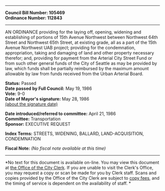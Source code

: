 * * * * *  
  
**Council Bill Number: [](#h0)[](#h2)105469**   
**Ordinance Number: 112843**  
  
* * * * *  
  
AN ORDINANCE providing for the laying off, opening, widening and establishing of portions of 15th Avenue Northwest between Northwest 64th Street and Northwest 65th Street, at existing grade, all as a part of the 15th Avenue Northwest UAB project; providing for the condemnation, appropriation, taking and damaging of land and other property necessary therefor; and, providing for payment from the Arterial City Street Fund or from such other general funds of the City of Seattle as may be provided by law, which funds shall be partially reimbursed by the maximum amount allowable by law from funds received from the Urban Arterial Board.  
  
**Status:** Passed   
**Date passed by Full Council:** May 19, 1986   
**Vote:** 9-0   
**Date of Mayor's signature:** May 28, 1986   
[(about the signature date)](/~public/approvaldate.htm)   
  
  
**Date introduced/referred to committee:** April 21, 1986   
**Committee:** Transportation   
**Sponsor:** EXECUTIVE REQUEST   
  
**Index Terms:** STREETS, WIDENING, BALLARD, LAND-ACQUISITION, CONDEMNATION  
  
**Fiscal Note:** *(No fiscal note available at this time)*  
  
* * * * *  
  
*No text for this document is available on-line. You may view this document at [the Office of the City Clerk](http://www.seattle.gov/leg/clerk/contactUs.htm). If you are unable to visit the Clerk's Office, you may request a copy or scan be made for you by Clerk staff. Scans and copies provided by the Office of the City Clerk are subject to [copy fees](http://clerk.seattle.gov/~public/clerkfees.htm), and the timing of service is dependent on the availability of staff. *  
  
  
